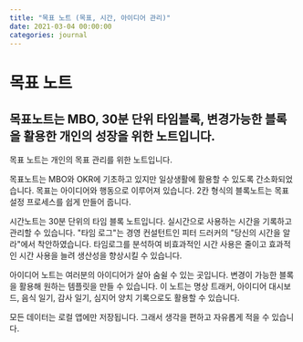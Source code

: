```yaml
---
title: "목표 노트 (목표, 시간, 아이디어 관리)"
date: 2021-03-04 00:00:00
categories: journal
---
```


# 목표 노트

## 목표노트는 MBO, 30분 단위 타임블록, 변경가능한 블록을 활용한 개인의 성장을 위한 노트입니다.

목표 노트는 개인의 목표 관리를 위한 노트입니다.

목표노트는 MBO와 OKR에 기초하고 있지만 일상생활에 활용할 수 있도록 간소화되었습니다. 목표는 아이디어와 행동으로 이루어져 있습니다. 2칸 형식의 블록노트는 목표 설정 프로세스를 쉽게 만들어 줍니다.

시간노트는 30분 단위의 타임 블록 노트입니다. 실시간으로 사용하는 시간을 기록하고 관리할 수 있습니다. "타임 로그"는 경영 컨설턴트인 피터 드러커의 "당신의 시간을 알라"에서 착안하였습니다. 타임로그를 분석하여 비효과적인 시간 사용은 줄이고 효과적인 시간 사용을 늘려 생산성을 향상시킬 수 있습니다.

아이디어 노트는 여러분의 아이디어가 살아 숨쉴 수 있는 곳입니다. 변경이 가능한 블록을 활용해 원하는 템플릿을 만들 수 있습니다. 이 노트는 명상 트래커, 아이디어 대시보드, 음식 일기, 감사 일기, 심지어 양치 기록으로도 활용할 수 있습니다.

모든 데이터는 로컬 앱에만 저장됩니다. 그래서 생각을 편하고 자유롭게 적을 수 있습니다.
